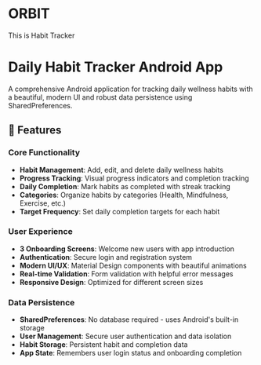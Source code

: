 # ORBIT
This is  Habit Tracker
# Daily Habit Tracker Android App

A comprehensive Android application for tracking daily wellness habits with a beautiful, modern UI and robust data persistence using SharedPreferences.

## 🚀 Features

### Core Functionality
- **Habit Management**: Add, edit, and delete daily wellness habits
- **Progress Tracking**: Visual progress indicators and completion tracking
- **Daily Completion**: Mark habits as completed with streak tracking
- **Categories**: Organize habits by categories (Health, Mindfulness, Exercise, etc.)
- **Target Frequency**: Set daily completion targets for each habit

### User Experience
- **3 Onboarding Screens**: Welcome new users with app introduction
- **Authentication**: Secure login and registration system
- **Modern UI/UX**: Material Design components with beautiful animations
- **Real-time Validation**: Form validation with helpful error messages
- **Responsive Design**: Optimized for different screen sizes

### Data Persistence
- **SharedPreferences**: No database required - uses Android's built-in storage
- **User Management**: Secure user authentication and data isolation
- **Habit Storage**: Persistent habit and completion data
- **App State**: Remembers user login status and onboarding completion